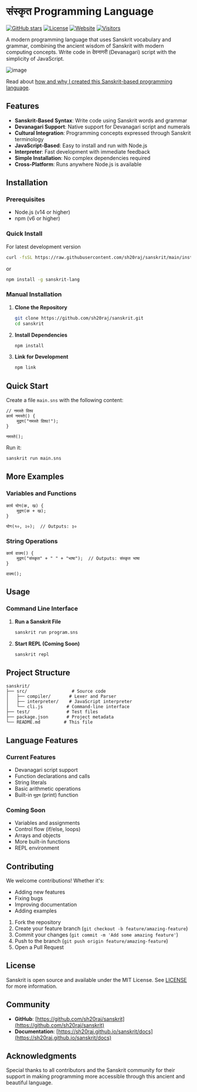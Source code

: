 # संस्कृत Programming Language

[![GitHub stars](https://img.shields.io/github/stars/sh20raj/sanskrit.svg)](https://github.com/sh20raj/sanskrit/stargazers)
[![License](https://img.shields.io/github/license/sh20raj/sanskrit.svg)](https://github.com/sh20raj/sanskrit/blob/main/LICENSE)
[![Website](https://img.shields.io/website?url=https%3A%2F%2Fsh20raj.github.io%2Fsanskrit%2F)](https://sh20raj.github.io/sanskrit/)
[![Visitors](https://api.visitorbadge.io/api/combined?path=https%3A%2F%2Fgithub.com%2FSH20RAJ%2Fsanskrit&labelColor=%23f47373&countColor=%23dce775&style=flat)](https://visitorbadge.io/status?path=https%3A%2F%2Fgithub.com%2FSH20RAJ%2Fsanskrit)

A modern programming language that uses Sanskrit vocabulary and grammar, combining the ancient wisdom of Sanskrit with modern computing concepts. Write code in देवनागरी (Devanagari) script with the simplicity of JavaScript.

![image](https://github.com/user-attachments/assets/f21527b4-9ae5-49af-a6ba-255c9b0193b9)


Read about [how and why I created this Sanskrit-based programming language](https://sh20raj.github.io/sanskrit/docs/blog.html).

## Features

- **Sanskrit-Based Syntax**: Write code using Sanskrit words and grammar
- **Devanagari Support**: Native support for Devanagari script and numerals
- **Cultural Integration**: Programming concepts expressed through Sanskrit terminology
- **JavaScript-Based**: Easy to install and run with Node.js
- **Interpreter**: Fast development with immediate feedback
- **Simple Installation**: No complex dependencies required
- **Cross-Platform**: Runs anywhere Node.js is available

## Installation

### Prerequisites
- Node.js (v14 or higher)
- npm (v6 or higher)

### Quick Install

For latest development version
```bash
curl -fsSL https://raw.githubusercontent.com/sh20raj/sanskrit/main/install.sh | bash

```

or

```bash
npm install -g sanskrit-lang
```

### Manual Installation

1. **Clone the Repository**
   ```bash
   git clone https://github.com/sh20raj/sanskrit.git
   cd sanskrit
   ```

2. **Install Dependencies**
   ```bash
   npm install
   ```

3. **Link for Development**
   ```bash
   npm link
   ```

## Quick Start

Create a file `main.sns` with the following content:

```sanskrit
// नमस्ते विश्व
कार्य नमस्ते() {
    मुद्रण("नमस्ते विश्व!");
}

नमस्ते();
```

Run it:
```bash
sanskrit run main.sns
```

## More Examples

### Variables and Functions
```sanskrit
कार्य योग(क, ख) {
    मुद्रण(क + ख);
}

योग(१०, २०);  // Outputs: ३०
```

### String Operations
```sanskrit
कार्य वाक्य() {
    मुद्रण("संस्कृत" + " " + "भाषा");  // Outputs: संस्कृत भाषा
}

वाक्य();
```

## Usage

### Command Line Interface

1. **Run a Sanskrit File**
   ```bash
   sanskrit run program.sns
   ```

2. **Start REPL (Coming Soon)**
   ```bash
   sanskrit repl
   ```

## Project Structure

```
sanskrit/
├── src/                 # Source code
│   ├── compiler/       # Lexer and Parser
│   ├── interpreter/    # JavaScript interpreter
│   └── cli.js         # Command-line interface
├── test/              # Test files
├── package.json       # Project metadata
└── README.md         # This file
```

## Language Features

### Current Features
- Devanagari script support
- Function declarations and calls
- String literals
- Basic arithmetic operations
- Built-in `मुद्रण` (print) function

### Coming Soon
- Variables and assignments
- Control flow (if/else, loops)
- Arrays and objects
- More built-in functions
- REPL environment

## Contributing

We welcome contributions! Whether it's:
- Adding new features
- Fixing bugs
- Improving documentation
- Adding examples

1. Fork the repository
2. Create your feature branch (`git checkout -b feature/amazing-feature`)
3. Commit your changes (`git commit -m 'Add some amazing feature'`)
4. Push to the branch (`git push origin feature/amazing-feature`)
5. Open a Pull Request

## License

Sanskrit is open source and available under the MIT License. See [LICENSE](LICENSE) for more information.

## Community

- **GitHub**: [https://github.com/sh20raj/sanskrit](https://github.com/sh20raj/sanskrit)
- **Documentation**: [https://sh20raj.github.io/sanskrit/docs](https://sh20raj.github.io/sanskrit/docs)

## Acknowledgments

Special thanks to all contributors and the Sanskrit community for their support in making programming more accessible through this ancient and beautiful language.
